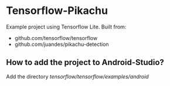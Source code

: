 # Tensorflow-Pikachu
Example project using Tensorflow Lite. Built from:  
  

- github.com/tensorflow/tensorflow  
- github.com/juandes/pikachu-detection  
  
  
  
## How to add the project to Android-Studio?  
  
Add the directory *tensorflow/tensorflow/examples/android*
  
